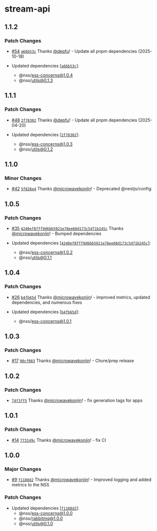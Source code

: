 # stream-api

## 1.1.2

### Patch Changes

- [#54](https://github.com/nanite-systems/stream/pull/54) [`a66b53c`](https://github.com/nanite-systems/stream/commit/a66b53cf1c85a810001d24662632440ec5d0d383) Thanks [@depfu](https://github.com/apps/depfu)! - Update all pnpm dependencies (2025-10-18)

- Updated dependencies [[`a66b53c`](https://github.com/nanite-systems/stream/commit/a66b53cf1c85a810001d24662632440ec5d0d383)]:
  - @nss/ess-concerns@1.0.4
  - @nss/utils@0.1.3

## 1.1.1

### Patch Changes

- [#48](https://github.com/nanite-systems/stream/pull/48) [`2f78302`](https://github.com/nanite-systems/stream/commit/2f783028329fcc4c9f3758f1a03e0cb825497839) Thanks [@depfu](https://github.com/apps/depfu)! - Update all pnpm dependencies (2025-04-20)

- Updated dependencies [[`2f78302`](https://github.com/nanite-systems/stream/commit/2f783028329fcc4c9f3758f1a03e0cb825497839)]:
  - @nss/ess-concerns@1.0.3
  - @nss/utils@0.1.2

## 1.1.0

### Minor Changes

- [#42](https://github.com/nanite-systems/stream/pull/42) [`5f826e4`](https://github.com/nanite-systems/stream/commit/5f826e43355044f0186e1a799528530fa3675501) Thanks [@microwavekonijn](https://github.com/microwavekonijn)! - Deprecated @nestjs/config

## 1.0.5

### Patch Changes

- [#35](https://github.com/nanite-systems/stream/pull/35) [`4240ef8fff9d6bb5921e78ee68d173c5d71b245c`](https://github.com/nanite-systems/stream/commit/4240ef8fff9d6bb5921e78ee68d173c5d71b245c) Thanks [@microwavekonijn](https://github.com/microwavekonijn)! - Bumped dependencies

- Updated dependencies [[`4240ef8fff9d6bb5921e78ee68d173c5d71b245c`](https://github.com/nanite-systems/stream/commit/4240ef8fff9d6bb5921e78ee68d173c5d71b245c)]:
  - @nss/ess-concerns@1.0.2
  - @nss/utils@0.1.1

## 1.0.4

### Patch Changes

- [#26](https://github.com/nanite-systems/stream/pull/26) [`b4fb65d`](https://github.com/nanite-systems/stream/commit/b4fb65d086de8591f68ea2928adf41618463bfef) Thanks [@microwavekonijn](https://github.com/microwavekonijn)! - improved metrics, updated dependencies, and numerous fixes

- Updated dependencies [[`b4fb65d`](https://github.com/nanite-systems/stream/commit/b4fb65d086de8591f68ea2928adf41618463bfef)]:
  - @nss/ess-concerns@1.0.1

## 1.0.3

### Patch Changes

- [#17](https://github.com/nanite-systems/stream/pull/17) [`90cf083`](https://github.com/nanite-systems/stream/commit/90cf083b8db60cbd4b973a19ef95be9e821e7864) Thanks [@microwavekonijn](https://github.com/microwavekonijn)! - Chore/prep release

## 1.0.2

### Patch Changes

- [`74f3ff5`](https://github.com/nanite-systems/stream/commit/74f3ff5ad6b8148284f2677590e8e5e47eda6f02) Thanks [@microwavekonijn](https://github.com/microwavekonijn)! - fix generation tags for apps

## 1.0.1

### Patch Changes

- [#14](https://github.com/nanite-systems/stream/pull/14) [`773149c`](https://github.com/nanite-systems/stream/commit/773149c18836b5e5abcc62b070aab3f637d0cde2) Thanks [@microwavekonijn](https://github.com/microwavekonijn)! - fix CI

## 1.0.0

### Major Changes

- [#9](https://github.com/nanite-systems/stream/pull/9) [`f1188d2`](https://github.com/nanite-systems/stream/commit/f1188d26101dff7781b090d8ba3e397913c14caa) Thanks [@microwavekonijn](https://github.com/microwavekonijn)! - Improved logging and added metrics to the NSS

### Patch Changes

- Updated dependencies [[`f1188d2`](https://github.com/nanite-systems/stream/commit/f1188d26101dff7781b090d8ba3e397913c14caa)]:
  - @nss/ess-concerns@1.0.0
  - @nss/rabbitmq@1.0.0
  - @nss/utils@0.1.0

